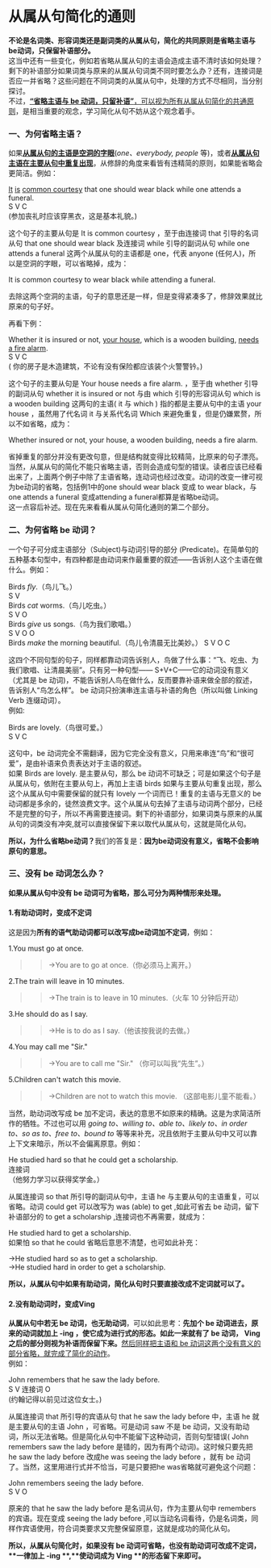 # 从属从句简化的通则

<b>不论是名词类、形容词类还是副词类的从属从句，简化的共同原则是**省略主语与be动词，只保留补语部分**。</b>  
这当中还有一些变化，例如若省略从属从句的主语会造成主语不清时该如何处理？剩下的补语部分如果词类与原来的从属从句词类不同时要怎么办？还有，连接词是否应一并省略？这些问题在不同词类的从属从句中，处理的方式不尽相同，当分别探讨。  
不过，<u>**“省略主语与 be 动词，只留补语”**，可以视为所有从属从句简化的共通原则</u>，是相当重要的观念，学习简化从句不妨从这个观念着手。

### 一、为何省略主语？


如果<u>**从属从句的主语是空洞的字眼**</u>(<em>one、everybody, people </em>等)，或者<u>**从属从句主语在主要从句中重复出现**</u>，从修辞的角度来看皆有违精简的原则，如果能省略会更简洁。例如：  
>  
<u>It</u> <u>is</u> <u>common courtesy</u> that one should wear black while one attends a funeral.  
S V C  
(参加丧礼时应该穿黑衣，这是基本礼貌。)  

这个句子的主要从句是 It is common courtesy ，至于由连接词 that 引导的名词从句 that one should wear black 及连接词 while 引导的副词从句 while one attends a funeral 这两个从属从句的主语都是 one，代表 anyone (任何人)，所以是空洞的字眼，可以省略掉，成为：  
>  
It is common courtesy to wear black while attending a funeral.  

去除这两个空洞的主语，句子的意思还是一样，但是变得紧凑多了，修辞效果就比原来的句子好。  

再看下例：  
>  
Whether it is insured or not, <u>your house</u>, which is a wooden building, <u>needs</u> <u>a fire alarm</u>.  
S V C  
( 你的房子是木造建筑，不论有没有保险都应该装个火警警钤。)  

这个句子的主要从句是 Your house needs a fire alarm. ，至于由 whether 引导的副词从句 whether it is insured or not 与由 which 引导的形容词从句 which is a wooden building  这两句的主语( it 与 which ) 指的都是主要从句中的主语 your house ，虽然用了代名词 it  与关系代名词 Which 来避免重复，但是仍嫌累赘，所以不如省略，成为：  
>  
Whether insured or not, your house, a wooden building, needs a fire alarm.  

省掉重复的部分并没有更改句意，但是结构就变得比较精简，比原来的句子漂亮。
当然，从属从句的简化不能只省略主语，否则会造成句型的错误。读者应该已经看出来了，上面两个例子中除了主语省略，连动词也经过改变。动词的改变一律可视为be动词的省略，包括例1中的one should wear black 变成 to wear black，与 one attends a funeral 变成attending a funeral都算是省略be动词。  
这一点容后补述。现在先来看看从属从句简化通则的第二个部分。

### 二、为何省略 be 动词？


一个句子可分成主语部分（Subject)与动词引导的部分 (Predicate)。在简单句的五种基本句型中，有四种都是由动词来作最重要的叙述——告诉别人这个主语在做什么。例如：  
>  
Birds <em>fly</em>.（鸟儿飞。）  
S V  
Birds <em>cat</em> worms.（鸟儿吃虫。）  
S V O  
Birds <em>give</em> us songs.（鸟为我们歌唱。）  
S V O O  
Birds <em>make</em> the morning beautiful.（鸟儿令清晨无比美妙。） 
S V O C  

这四个不同句型的句子，同样都靠动词告诉别人，鸟做了什么事：“飞、吃虫、为我们歌唱、让清晨美丽”。只有另一种句型—— S+V+C——它的动词没有意义（尤其是 be 动词)，不能告诉别人鸟在做什么，反而要靠补语来做全部的叙述，告诉别人“鸟怎么样”。 be 动词只扮演串连主语与补语的角色（所以叫做 Linking Verb 连缀动词）。  
例如:  
>  
Birds are lovely.（鸟很可爱。）  
S V C  

这句中，be 动词完全不需翻译，因为它完全没有意义，只用来串连“鸟”和“很可爱”，是由补语来负责表达对于主语的叙述。  
如果 Birds are lovely. 是主要从句，那么 be 动词不可缺乏；可是如果这个句子是从属从句，依附在主要从句上，再加上主语 birds 如果与主要从句重复出现，那么这个从属从句中需要保留的就只有 lovely 一个词而已！重复的主语与无意义的 be 动词都是多余的，徒然浪费文字。这个从属从句去掉了主语与动词两个部分，已经不是完整的句子，所以不再需要连接词。剩下的补语部分，如果词类与原来的从属从句的词类没有冲突,就可以直接保留下来以取代从属从句，这就是简化从句。  

<b>所以，为什么省略be动词？</b>我们的答复是：<b>**因为be动词没有意义**，省略不会影响原句的意思。</b>

### 三、没有 be 动词怎么办？


<b>如果从属从句中没有 be 动词可为省略，那么可分为两种情形来处理。</b>  

#### 1.有助动词时，变成不定词

  
这是因为**所有的语气助动词都可以改写成be动词加不定词**，例如：  
>  
1.You must go at once.  
>>→You are to go at once.（你必须马上离开。）  
>  
2.The train will leave in 10 minutes.  
>>→The train is to leave in 10 minutes.（火车 10 分钟后开动） 
>  
3.He should do as I say.  
>>→He is to do as I say.（他该按我说的去做。） 
>  
4.You may call me "Sir."  
>>→You are to call me "Sir." （你可以叫我“先生”。）  
>  
5.Children can't watch this movie.  
>>→Children are not to watch this movie. （这部电影儿童不能看。）  

当然，助动词改写成 be 加不定词，表达的意思不如原来的精确。这是为求简洁所作的牺牲。不过也可以用 <em>going to、willing to、able to、likely to、in order to、so as to、free to、bound to</em> 等等来补充，况且依附于主要从句中又可以靠上下文来暗示，所以不会偏离原意。例如：  
>  
He studied hard so that he could get a scholarship.  
连接词  
（他努力学习以获得奖学金。）  

从属连接词 so that 所引导的副词从句中，主语 he 与主要从句的主语重复，可以省略。动词 could get 可以改写为 was (able) to get ,如此可省去 be 动词，留下补语部分的 to get a scholarship ,连接词也不再需要，就成为：  

>  
He studied hard to get a scholarship.  
如果怕 so that he could 省略后意思不清楚，也可如此补充：  
>>  
→He studied hard so as to get a scholarship.  
→He studied hard in order to get a scholarship.  

<b>所以，**从属从句**中如果**有助动词**，简化从句时只要**直接改成不定词**就可以了。</b>  
#### 2.没有助动词时，变成Ving  

<b>从属从句中若无 be 动词，也无助动词</b>，可以如此思考：<b>**先加个 be 动词进去**，原来的动词就加上 -ing ，使它成为进行式的形态。如此一来就有了 be 动词， Ving 之后的部分则视为补语而保留下来。</b><u>然后同样把主语和 be 动词这两个没有意义的部分省略，就完成了简化的动作</u>。  
例如：  
>  
John remembers that he saw the lady before.  
S V 连接词 O  
(约翰记得以前见过这位女士。)  

从属连接词 that 所引导的宾语从句 that he saw the lady before 中，主语 he 就是主要从句的主语 John ，可省略。可是动词 saw 不是 be 动词，又没有助动词，所以无法省略。但是简化从句中不能留下这种动词，否则句型错误( John remembers saw the lady before 是错的，因为有两个动词)。这时候只要先把 he saw the lady before 改成he was seeing the lady before ，就有 be 动词了。当然，这里用进行式并不恰当，可是只要把he was省略就可避免这个问题： 
>  
John remembers seeing the lady before.  
S V O  

原来的 that he saw the lady before 是名词从句，作为主要从句中 remembers 的宾语。现在变成 seeing the lady before ,可以当动名词看待，仍是名词类，同样作宾语使用，符合词类要求又完整保留原意，这就是成功的简化从句。   

<b>所以，**从属从句简化**时，**如果没有 be 动词可省略**，也**没有助动词可改成不定词**，**一律加上 -ing **,**使动词成为 Ving **的形态留下来即可。</b>